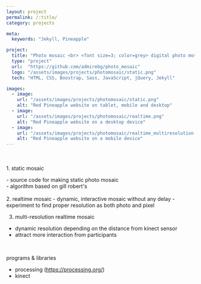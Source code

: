 ```yaml
---
layout: project
permalink: /:title/
category: projects

meta:
  keywords: "Jekyll, Pineapple"

project:
  title: "Photo mosaic <br> <font size=3; color=grey> digital photo mosaics: static, realtime, multi-resolution  </font>"
  type: "project"
  url:  "https://github.com/admirebg/photo_mosaic"
  logo: "/assets/images/projects/photomosaic/static.png"
  tech: "HTML, CSS, Boostrap, Sass, JavaScript, jQuery, Jekyll"

images:
  - image:
    url: "/assets/images/projects/photomosaic/static.png"
    alt: "Red Pineapple website on tablet, mobile and desktop"
  - image:
    url: "/assets/images/projects/photomosaic/realtime.png"
    alt: "Red Pineapple website on a desktop device"
  - image:
    url: "/assets/images/projects/photomosaic/realtime_multiresolution.png"
    alt: "Red Pineapple website on a mobile device"
---
```

<p>
<br>
<br>
1. static mosaic 
<div>
- source code for making static photo mosaic <br>
- algorithm based on gill robert's
</div>

<br>
2. realtime mosaic
- dynamic, interactive mosaic without any delay
- experiment to find proper resolution as both photo and pixel 

<br>

3. multi-resolution realtime mosaic
- dynamic resolution depending on the distance from kinect sensor 
- attract more interaction from participants

<br>

programs & libraries
- processing (https://processing.org/)
- kinect

</p>